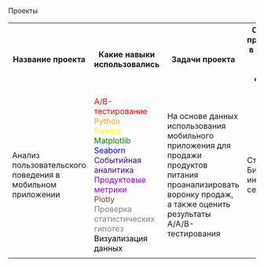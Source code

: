 <html>
<head>
  Проекты
</head>
<body>
  <table>
    <tr>
      <th>Название проекта</th>
      <th style="width: 200px;">Какие навыки использовались</th>
<th style="width: 150px;">Задачи проекта</th>
<th style="width: 250px;">Сферы и профессии в которых могут быть схожие задачи</th>
<th style="width: 150px;">Ключевые слова</th>
    </tr>
    <tr>
      <td>Анализ пользовательского поведения в мобильном приложении</td>
      <td>
        <span style="color:#FF0000;">A/B-тестирование</span><br/>
        <span style="color:#FFA500;">Python</span><br/>
        <span style="color:#FFFF00;">Pandas</span><br/>
        <span style="color:#008000;">Matplotlib</span><br/>
        <span style="color:#0000FF;">Seaborn</span><br/>
        <span style="color:#4B0082;">Событийная аналитика</span><br/>
        <span style="color:#8B00FF;">Продуктовые метрики</span><br/>
        <span style="color:#A52A2A;">Plotly</span><br/>
        <span style="color:#808080;">Проверка статистических гипотез</span><br/>
        <span style="color:#000000;">Визуализация данных</span>
      </td>
      <td>На основе данных использования мобильного приложения для продажи продуктов питания проанализировать воронку продаж, а также оценить результаты A/A/B-тестирования </td>
      <td>Стартапы, Бизнес, интернет сервесы</td>  
      <td></td> 
    </tr>
    <tr>
      <td></td>
      <td></td>
      <td></td>
      <td></td>
      <td></td>  
    </tr>
  </table>
</body>
</html>
